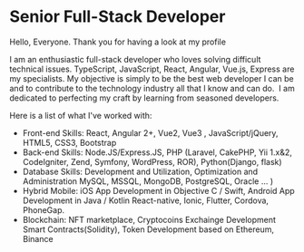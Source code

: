 # Senior Full-Stack Developer
Hello, Everyone. Thank you for having a look at my profile

I am an enthusiastic full-stack developer who loves solving difficult technical issues. TypeScript, JavaScript, React, Angular, Vue.js, Express are my specialists.
My objective is simply to be the best web developer I can be and to contribute to the technology industry all that I know and can do. 
I am dedicated to perfecting my craft by learning from seasoned developers. 

Here is a list of what I've worked with:

- Front-end Skills: React, Angular 2+, Vue2, Vue3 , JavaScript/jQuery, HTML5, CSS3, Bootstrap
- Back-end Skills: Node.JS/Express.JS, PHP (Laravel, CakePHP, Yii 1.x&2, CodeIgniter, Zend, Symfony, WordPress, ROR), Python(Django, flask)
- Database Skills: Development and Utilization, Optimization and Administration MySQL, MSSQL, MongoDB, PostgreSQL, Oracle ... )
- Hybrid Mobile: iOS App Development in Objective C / Swift, Android App Development in Java / Kotlin React-native, Ionic, Flutter, Cordova, PhoneGap.
- Blockchain: NFT marketplace, Cryptocoins Exchainge Development Smart Contracts(Solidity), Token Development based on Ethereum, Binance
